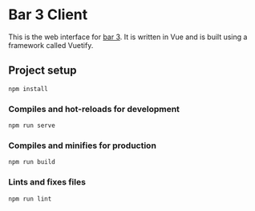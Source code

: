# Bar 3 Client

This is the web interface for [bar 3](https://github.com/bsnk-dev/bar3-server). It is written in Vue and is built using a framework called Vuetify.

## Project setup
```
npm install
```

### Compiles and hot-reloads for development
```
npm run serve
```

### Compiles and minifies for production
```
npm run build
```

### Lints and fixes files
```
npm run lint
```
